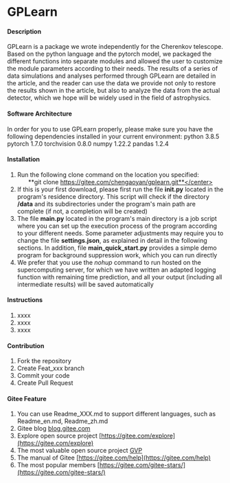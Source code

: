 # GPLearn

#### Description

GPLearn is a package we wrote independently for the Cherenkov telescope. Based on the python language and the pytorch model, we packaged the different functions into separate modules and allowed the user to customize the module parameters according to their needs.
The results of a series of data simulations and analyses performed through GPLearn are detailed in the article, and the reader can use the data we provide not only to restore the results shown in the article, but also to analyze the data from the actual detector, which we hope will be widely used in the field of astrophysics.

#### Software Architecture

In order for you to use GPLearn properly, please make sure you have the following dependencies installed in your current environment:
python 3.8.5
pytorch 1.7.0
torchvision 0.8.0
numpy 1.22.2
pandas 1.2.4

#### Installation

1.  Run the following clone command on the location you specified:<br><center>**git clone https://gitee.com/chengaoyan/gplearn.git**</center>
2.  If this is your first download, please first run the file **init.py** located in the program's residence directory. This script will check if the directory **/data** and its subdirectories under the program's main path are complete (if not, a completion will be created)
3.  The file **main.py** located in the program's main directory is a job script where you can set up the execution process of the program according to your different needs. Some parameter adjustments may require you to change the file **settings.json**, as explained in detail in the following sections. In addition, file **main_quick_start.py** provides a simple demo program for background suppression work, which you can run directly
4.  We prefer that you use the _nohup_ command to run hosted on the supercomputing server, for which we have written an adapted logging function with remaining time prediction, and all your output (including all intermediate results) will be saved automatically

#### Instructions

1.  xxxx
2.  xxxx
3.  xxxx

#### Contribution

1.  Fork the repository
2.  Create Feat_xxx branch
3.  Commit your code
4.  Create Pull Request


#### Gitee Feature

1.  You can use Readme\_XXX.md to support different languages, such as Readme\_en.md, Readme\_zh.md
2.  Gitee blog [blog.gitee.com](https://blog.gitee.com)
3.  Explore open source project [https://gitee.com/explore](https://gitee.com/explore)
4.  The most valuable open source project [GVP](https://gitee.com/gvp)
5.  The manual of Gitee [https://gitee.com/help](https://gitee.com/help)
6.  The most popular members  [https://gitee.com/gitee-stars/](https://gitee.com/gitee-stars/)
